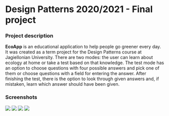 # Design Patterns 2020/2021 - Final project

### Project description

**EcoApp** is an educational application to help people go greener every day. It was created as a term project for the Design Patterns course at Jagiellonian University. 
There are two modes: the user can learn about ecology at home or take a test based on that knowledge. The test mode has an option to choose questions with four possible
answers and pick one of them or choose questions with a field for entering the answer. After finishing the test, there is the option to look through given answers and, if mistaken, learn which answer should have been given.

### Screenshots
![](https://i.imgur.com/hgu5eOW.png)
![](https://i.imgur.com/lrQpxF6.png)
![](https://i.imgur.com/Kt2OUvK.png)
![](https://i.imgur.com/fWXWA21.png)
